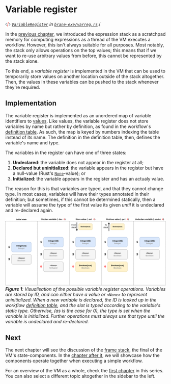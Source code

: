 # Variable register
_<img src="../../assets/img/source.png" alt="source" width="16" style="margin-top: 3px; margin-bottom: -3px;"/> [`VariableRegister`](/l) in [`brane-exe/varreg.rs`](/docs/src/brane_exe/varreg.rs.html#27-30)._/

In the [previous chapter](./stack.md), we introduced the expression stack as a scratchpad memory for computing expressions as a thread of the VM executes a workflow. However, this isn't always suitable for all purposes. Most notably, the stack only allows operations on the top values; this means that if we want to re-use arbitrary values from before, this cannot be represented by the stack alone.

To this end, a _variable register_ is implemented in the VM that can be used to temporarily store values on another location outside of the stack altogether. Then, the values in these variables can be pushed to the stack whenever they're required.


## Implementation
The variable register is implemented as an unordered map of variable identifiers to [values](./stack.md#values-and-fullvalues). Like values, the variable register does not store variables by name but rather by definition, as found in the workflow's [definition table](../../spec/wir/schema.md#the-symtable). As such, the map is keyed by numbers indexing the table instead of its name. The definition in the definition table, then, defines the variable's name and type.

The variables in the register can have one of three states:
1. **Undeclared**: the variable does not appear in the register at all;
2. **Declared but uninitialized**: the variable appears in the register but have a null-value (Rust's [`None`](https://doc.rust-lang.org/std/option/enum.Option.html#variant.None)-value); or
3. **Initialized**: the variable appears in the register and has an actualy value.

The reason for this is that variables are typed, and that they cannot change type. In most cases, variables will have their types annotated in their definition; but sometimes, if this cannot be determined statically, then a variable will assume the type of the first value its given _until_ it is undeclared and re-declared again.

![Visualisation of variable register operations](../../assets/diagrams/VarReg.png)  
_**Figure 1**: Visualisation of the possible variable register operations. Variables are stored by ID, and can either have a value or `<None>` to represent uninitialized. When a new variable is declared, the ID is looked up in the workflow [definition table](../../spec/wir/schema.md#the-symtable), and the slot is typed according to the variable's static type. Otherwise, (as is the case for 0), the type is set when the variable is initialized. Further operations must always use that type until the variable is undeclared and re-declared._


## Next
The next chapter will see the discussion of the [frame stack](./frame_stack.md), the final of the VM's state-components. In the [chapter after it](./showcase.md), we will showcase how the components operate together when executing a simple workflow.

For an overview of the VM as a whole, check the [first chapter](./overview.md) in this series. You can also select a different topic altogether in the sidebar to the left.
